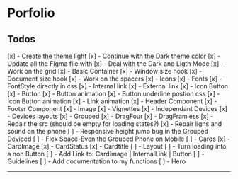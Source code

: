 # Porfolio

## Todos

[x] - Create the theme light
[x] - Continue with the Dark theme color
[x] - Update all the Figma file with
[x] - Deal with the Dark and Ligth Mode
[x] - Work on the grid
[x] - Basic Container
[x] - Window size hook
[x] - Document size hook
[x] - Work on the spacers
[x] - Icons
[x] - Fonts
[x] - FontStyle directly in css
[x] - Internal link
[x] - External link
[x] - Icon Button
[x] - Button
[x] - Button animation
[x] - Button underline postion css
[x] - Icon Button animation
[x] - Link animation
[x] - Header Component
[x] - Footer Component
[x] - Image
[x] - Vignettes
[x] - Independant Devices
[x] - Devices layouts
      [x] - Grouped
      [x] - DragFour
      [x] - DragFramless
      [x] - Repair the src (should be empty for loading states?)
      [x] - Repair ligns and sound on the phone
      [ ] - Responsive height jump bug in the Grouped Deviced
      [ ] - Flex Space-Even the Grouped Phone on Mobile
[ ] - Cards
      [x] - CardImage
      [x] - CardStatus
      [x] - Cardtitle
      [ ] - Layout
[ ] - Turn loading into a non Button
[ ] - Add Link to: CardImage | InternalLink | Button
[ ] - Guidelines
[ ] - Add documentation to my functions
[ ] - Hero

---
